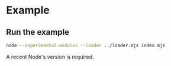 # Example

## Run the example

```sh
node --experimental-modules --loader ../loader.mjs index.mjs
```

A recent Node's version is required.

